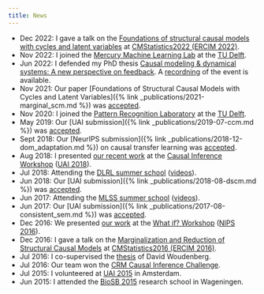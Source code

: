 ```yaml
---
title: News
---
```


* Dec 2022: I gave a talk on the [Foundations of structural causal models with cycles and latent variables](https://www.cmstatistics.org/RegistrationsV2/CMStatistics2022/viewSubmission.php?in=1349&token=93q2277sq8o285s3r17p994979031173) at [CMStatistics2022 (ERCIM 2022)](https://www.cmstatistics.org/CMStatistics2022/index.php).
* Nov 2022: I joined the [Mercury Machine Learning Lab](https://www.icai.ai/labs/mercury-machine-learning-lab-amsterdam) at the [TU Delft](https://www.tudelft.nl).
* Jun 2022: I defended my PhD thesis [Causal modeling & dynamical systems: A new perspective on feedback](https://dare.uva.nl/search?identifier=652541c6-8959-498c-8958-fd28f198bfdf). A [recordning](https://webcolleges.uva.nl/Mediasite/Play/0b4092e0616645b799ce0be91fc7ea721d) of the event is available.
* Nov 2021: Our paper [Foundations of Structural Causal Models with Cycles and Latent Variables]({% link _publications/2021-marginal_scm.md %}) was [accepted](https://imstat.org/journals-and-publications/annals-of-statistics).
* Nov 2020: I joined the [Pattern Recognition Laboratory](https://www.tudelft.nl/ewi/over-de-faculteit/afdelingen/intelligent-systems/pattern-recognition-bioinformatics) at the [TU Delft](https://www.tudelft.nl).
* May 2019: Our [UAI submission]({% link _publications/2019-07-ccm.md %}) was [accepted](http://auai.org/uai2019/accepted.php).
* Sept 2018: Our [NeurIPS submission]({% link _publications/2018-12-dom_adaptation.md %}) on causal transfer learning was [accepted](https://nips.cc/Conferences/2018/Schedule?showEvent=12025).
* Aug 2018: I presented [our recent work](#/miscs/bridgingthegaprde2scm.md) at the [Causal Inference Workshop](https://sites.google.com/view/causaluai2018/home) ([UAI 2018](http://auai.org/uai2018/index.php)).
* Jul 2018: Attending the [DLRL summer school](https://dlrlsummerschool.ca/past-years) ([videos](http://videolectures.net/DLRLsummerschool2018_toronto)).
* Jun 2018: Our [UAI submission]({% link _publications/2018-08-dscm.md %}) was [accepted](http://auai.org/uai2018/accepted.php).
* Jun 2017: Attending the [MLSS summer school](http://mlss.tuebingen.mpg.de/2017) ([videos](https://www.youtube.com/playlist?list=PLqJm7Rc5-EXFUOvoYCdKikfck8YeUCnl9)).
* Jun 2017: Our [UAI submission]({% link _publications/2017-08-consistent_sem.md %}) was [accepted](http://auai.org/~w-auai/uai2017/accepted.php).
* Dec 2016: We presented [our work](#/miscs/curingthecurseofnonrecursiveness.md) at the [What if? Workshop](https://sites.google.com/site/whatif2016nips/) ([NIPS 2016](https://nips.cc/Conferences/2016)).
* Dec 2016: I gave a talk on the [Marginalization and Reduction of Structural Causal Models](http://cmstatistics.org/RegistrationsV2/CMStatistics2016/viewSubmission.php?in=266&token=45opo010sn25570939n73o3666q72p87) at [CMStatistics2016 (ERCIM 2016)](http://cmstatistics.org/CMStatistics2016).
* Jul 2016: I co-supervised the [thesis](https://esc.fnwi.uva.nl/thesis/centraal/files/f1346187620.pdf) of David Woudenberg.
* Jul 2016: Our team won the [CRM Causal Inference Challenge](http://www.crm.umontreal.ca/2016/Genetics16/competition_e.php).
* Jul 2015: I volunteered at [UAI 2015](http://www.auai.org/uai2015) in Amsterdam.
* Jun 2015: I attended the [BioSB 2015](https://www.biosb.nl/archive-courses/course-qpm-2015) research school in Wageningen.
